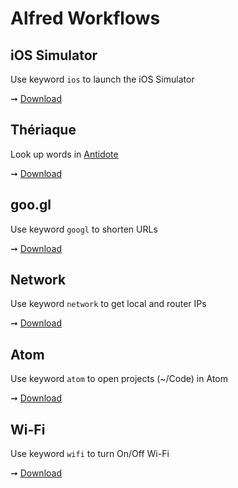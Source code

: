 # Alfred Workflows

## iOS Simulator

Use keyword ``ios`` to launch the iOS Simulator

➞ [Download](https://github.com/superhugo/alfred-workflows/raw/master/ios-simulator/ios-simulator.alfredworkflow)

## Thériaque

Look up words in [Antidote](http://www.antidote.info)

➞ [Download](https://github.com/superhugo/alfred-workflows/raw/master/theriaque/theriaque.alfredworkflow)

## goo.gl

Use keyword ``googl`` to shorten URLs

➞ [Download](https://github.com/superhugo/alfred-workflows/raw/master/googl/googl.alfredworkflow)

## Network

Use keyword ``network`` to get local and router IPs

➞ [Download](https://github.com/superhugo/alfred-workflows/raw/master/network/network.alfredworkflow)

## Atom

Use keyword ``atom`` to open projects (~/Code) in Atom

➞ [Download](https://github.com/superhugo/alfred-workflows/raw/master/atom/atom.alfredworkflow)

## Wi-Fi

Use keyword ``wifi`` to turn On/Off Wi-Fi

➞ [Download](https://github.com/superhugo/alfred-workflows/raw/master/wifi/wifi.alfredworkflow)
